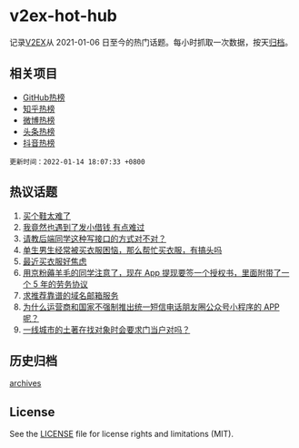 # v2ex-hot-hub

 记录[V2EX](https://www.v2ex.com/)从 2021-01-06 日至今的热门话题。每小时抓取一次数据，按天[归档](archives)。
 
 ## 相关项目

- [GitHub热榜](https://github.com/lonnyzhang423/github-hot-hub)
- [知乎热榜](https://github.com/lonnyzhang423/zhihu-hot-hub)
- [微博热榜](https://github.com/lonnyzhang423/weibo-hot-hub)
- [头条热榜](https://github.com/lonnyzhang423/toutiao-hot-hub)
- [抖音热榜](https://github.com/lonnyzhang423/douyin-hot-hub)


 `更新时间：2022-01-14 18:07:33 +0800`

## 热议话题

1. [买个鞋太难了](https://www.v2ex.com/t/828119)
1. [我竟然也遇到了发小借钱 有点难过](https://www.v2ex.com/t/828212)
1. [请教后端同学这种写接口的方式对不对？](https://www.v2ex.com/t/828191)
1. [单生男生经常被买衣服困恼，那么帮忙买衣服，有搞头吗](https://www.v2ex.com/t/828174)
1. [最近买衣服好焦虑](https://www.v2ex.com/t/828167)
1. [用京粉薅羊毛的同学注意了，现在 App 提现要签一个授权书，里面附带了一个 5 年的劳务协议](https://www.v2ex.com/t/828157)
1. [求推荐靠谱的域名邮箱服务](https://www.v2ex.com/t/828181)
1. [为什么运营商和国家不强制推出统一短信电话朋友圈公众号小程序的 APP 呢？](https://www.v2ex.com/t/828252)
1. [一线城市的土著在找对象时会要求门当户对吗？](https://www.v2ex.com/t/828122)

## 历史归档

[archives](archives)

## License

See the [LICENSE](LICENSE) file for license rights and limitations (MIT).
